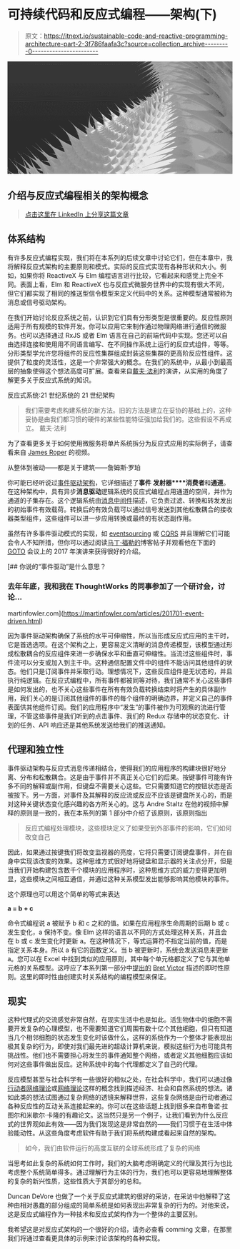 # 可持续代码和反应式编程——架构(下)

> 原文：<https://itnext.io/sustainable-code-and-reactive-programming-architecture-part-2-3f786faafa3c?source=collection_archive---------0----------------------->

![](img/08d7fc3850343fd29398a7b3f3875b2b.png)

## 介绍与反应式编程相关的架构概念

> [点击这里在 LinkedIn 上分享这篇文章](https://www.linkedin.com/cws/share?url=https%3A%2F%2Fitnext.io%2Fsustainable-code-and-reactive-programming-architecture-part-2–3f786faafa3c%3Futm_source%3Dmedium_sharelink%26utm_medium%3Dsocial%26utm_campaign%3Dbuffer)

## 体系结构

有许多反应式编程实现，我们将在本系列的后续文章中讨论它们，但在本章中，我将解释反应式架构的主要原则和模式。实际的反应式实现有各种形状和大小。例如，如果你将 ReactiveX 与 Elm 编程语言进行比较，它看起来和感觉上完全不同。表面上看，Elm 和 ReactiveX 也与反应式微服务世界中的实现有很大不同，但它们都实现了相同的推送型信令模型来定义代码中的关系。这种模型通常被称为消息或信号驱动架构。

在我们开始讨论反应系统之前，认识到它们具有分形类型是很重要的。反应性原则适用于所有规模的软件开发。你可以应用它来制作通过物理网络进行通信的微服务。也可以选择通过 RxJS 或者 Elm 语言在自己的前端代码中实现。您还可以自由选择连接和使用用不同语言编写、在不同操作系统上运行的反应式组件，等等。分形类型学允许您将组件的反应性集群组成封装这些集群的更高阶反应性组件。这提供了粒度的灵活性，这是一个非常强大的概念。在我们的系统中，从最小到最高层的抽象使得这个想法高度可扩展。查看来自[戴夫·法利](http://www.davefarley.net/)的演讲，从实用的角度了解更多关于反应式系统的知识。

反应式系统:21 世纪系统的 21 世纪架构

> 我们需要考虑构建系统的新方法。旧的方法是建立在妥协的基础上的，这种妥协是由我们都习惯的硬件的某些性能特征强加给我们的。这些假设不再成立。
> 戴夫·法利

为了查看更多关于如何使用微服务将单片系统拆分为反应式应用的实际例子，请查看来自 [James Roper](https://twitter.com/jroper?lang=en) 的视频。

从整体到被动——都是关于建筑——詹姆斯·罗珀

你可能已经听说过[事件驱动架构](https://en.wikipedia.org/wiki/Event-driven_architecture)，它详细描述了**事件** **发射器****消费者**和**通道**。在这种架构中，具有异步**消息驱动**逻辑系统的反应式编程占用通道的空间，并作为通道的子集存在。这个逻辑系统由[消息中间件](https://en.wikipedia.org/wiki/Message-oriented_middleware)描述，它负责过滤、转换和转发发出的初始事件有效载荷。转换后的有效负载可以通过信号发送到其他松散耦合的接收器类型组件，这些组件可以进一步应用转换或最终的有状态副作用。

虽然有许多事件驱动模式的实现，如 [eventsourcing](https://martinfowler.com/eaaDev/EventSourcing.html) 或 [CQRS](https://martinfowler.com/bliki/CQRS.html) 并且理解它们可能会令人不知所措，但你可以通过阅读[马丁·福勒的](https://martinfowler.com/)博客帖子并观看他在下面的 [GOTO](https://gotoams.nl/) 会议上的 2017 年演讲来获得很好的介绍。

[](https://martinfowler.com/articles/201701-event-driven.html) [## 你说的“事件驱动”是什么意思？

### 去年年底，我和我在 ThoughtWorks 的同事参加了一个研讨会，讨论…

martinfowler.com](https://martinfowler.com/articles/201701-event-driven.html) 

因为事件驱动架构确保了系统的水平可伸缩性，所以当形成反应式应用的主干时，它是首选选项。在这个架构之上，更容易定义清晰的消息传递模型，该模型通过形成松散耦合的反应组件来进一步确保水平和垂直可伸缩性。当流过这些组件时，事件流可以分支或加入到主干中。这种通信配置文件中的组件不能访问其他组件的状态。他们只是订阅事件并采取行动。理想情况下，这些反应组件是无状态的，并且执行纯逻辑。在反应式编程中，所有事件都被同等对待，我们通常不关心这些事件是如何发出的，也不关心这些事件在所有有效负载转换结束时将产生的具体副作用，我们关心的是订阅其他组件的事件的每个组件的明确边界，并定义自己的事件表面供其他组件订阅。我们的应用程序中“发生”的事件被作为可观察的流进行管理，不管这些事件是我们听到的点击事件、我们的 Redux 存储中的状态变化、计划的任务、API 响应还是其他系统发送给我们的推送通知。

## 代理和独立性

事件驱动架构与反应式消息传递相结合，使得我们的应用程序的构建块很好地分离、分布和松散耦合。这是由于事件并不真正关心它们的后果。按键事件可能有许多不同的解释或副作用，但键盘不需要关心这些。它只需要知道它的按钮状态是否被按下。另一方面，对事件及其解释的反应流或反应不应该是键盘所关心的，而是对这种关键状态变化感兴趣的各方所关心的。这与 Andre Staltz 在他的视频中解释的原则是一致的，我在本系列的第 1 部分中介绍了该原则，该原则指出

> 反应式编程处理模块，这些模块定义了如果受到外部事件的影响，它们如何改变自己

因此，如果通过按键我们将改变监视器的亮度，它将只需要订阅键盘事件，并在自身中实现该改变的效果。这种思维方式很好地将键盘和显示器的关注点分开，但是当我们开始构建包含数千个模块的应用程序时，这种思维方式的威力变得更加明显，这些模块之间相互通信，并通过这种关系模型发出能够影响其他模块的事件。

这个原理也可以用这个简单的等式来表达

**a = b + c**

命令式编程说 a 被赋予 b 和 c 之和的值。如果在应用程序生命周期的后期 b 或 c 发生变化，a 保持不变。像 Elm 这样的语言以不同的方式处理这种关系，并且会在 b 或 c 发生变化时更新 a。在这种情况下，等式运算符不指定当前的值，而是指定关系本身。所以 a 有它的函数定义。当 b 被更新时，系统会发送消息来更新 a。您可以在 Excel 中找到类似的应用原则，其中每个单元格都定义了它与其他单元格的关系模型。这呼应了本系列第一部分中[提出的](/sustainable-code-and-reactive-programming-the-footprint-part-1-4b5278d8d78c) [Bret Victor](https://twitter.com/worrydream?lang=en) 描述的即时性原则。这里的即时性由创建实时关系结构的编程模型来保证。

## 现实

这种代理式的交流感觉非常自然，在现实生活中也是如此。活生物体中的细胞不需要开发复杂的心理模型，也不需要知道它们周围有数十亿个其他细胞，但只有知道当几个相邻细胞的状态发生变化时该做什么，这样的系统作为一个整体才能表现出极其复杂的行为，即使对我们最先进的超级计算机来说，模拟这些行为也可能具有挑战性。他们也不需要担心将发生的事件通知整个网络，或者定义其他细胞应该如何对这些事件做出反应。这种系统中的每个代理都定义了自己的代理。

反应模型甚至与社会科学有一些很好的相似之处，在社会科学中，我们可以通过像[行动者网络理论](https://en.wikipedia.org/wiki/Actor%E2%80%93network_theory)或[网络理论](https://en.wikipedia.org/wiki/Network_theory)这样的概念找到描述经济、社会和自然系统的想法。诸如此类的想法试图通过复杂网络的透镜来解释世界，这些复杂网络是由行动者通过各种反应性的互动关系连接起来的。你可以在这些话题上找到很多来自布鲁诺·拉图尔和米歇尔·卡隆的有趣论文。这当然只是另一个例子，让我们看到为什么反应式的世界观如此有效——因为我们发现这是非常自然的——我们习惯于在生活中体验能动性。从这些角度考虑软件有助于我们将系统构建成看起来自然的架构。

> 如今，我们由软件运行的高度互联的全球系统形成了复杂的网络

当思考如此复杂的系统如何工作时，我们的大脑考虑明确定义的代理及其行为也比考虑整个系统简单得多。通过理解行为主体的行为，我们也可以更容易地理解整体的复杂的新兴性质，这些性质大于其部分的总和。

Duncan DeVore 也做了一个关于反应式建筑的很好的采访，在采访中他解释了这种由相对愚蠢的部分组成的简单系统是如何表现出非常复杂的行为的。对他来说，这是反应式编程作为一种技术和反应式架构作为一个整体的主要区别。

我希望这是对反应式架构的一个很好的介绍，请务必查看 comming 文章，在那里我们将通过查看更具体的示例来讨论该架构的各种实现。